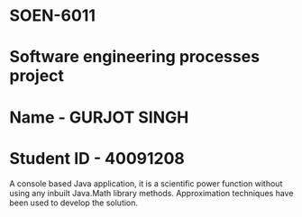 # SOEN-6011
# Software engineering processes project
# Name - GURJOT SINGH
# Student ID - 40091208

A console based Java application, it is a scientific power function without using any inbuilt Java.Math library methods. Approximation techniques have been used to develop the solution.
